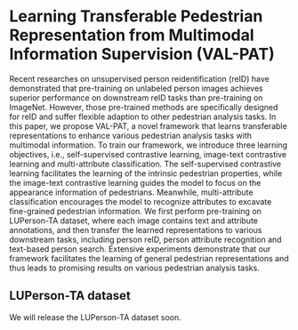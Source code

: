 # Learning Transferable Pedestrian Representation from Multimodal Information Supervision (VAL-PAT)
Recent researches on unsupervised person reidentification (reID) have demonstrated that pre-training on unlabeled person images achieves superior performance
on downstream reID tasks than pre-training on ImageNet. However, those pre-trained methods are specifically designed for reID and suffer flexible adaption to other
pedestrian analysis tasks. In this paper, we propose VAL-PAT, a novel framework that learns transferable representations to enhance various pedestrian analysis
tasks with multimodal information. To train our framework, we introduce three learning objectives, i.e., self-supervised contrastive learning, image-text contrastive learning and multi-attribute classification. The self-supervised contrastive learning facilitates the learning of the intrinsic pedestrian properties, while the image-text contrastive learning guides the model to focus on the appearance information of pedestrians. Meanwhile, multi-attribute classification encourages the model to recognize attributes to excavate fine-grained pedestrian information. We first perform pre-training on LUPerson-TA dataset, where each image contains text and attribute annotations, and then transfer the learned representations to various downstream tasks, including person reID, person attribute recognition and text-based person search. Extensive experiments demonstrate that our framework facilitates the learning of general pedestrian representations and thus leads to promising results on various pedestrian analysis tasks.
## LUPerson-TA dataset
We will release the LUPerson-TA dataset soon.
